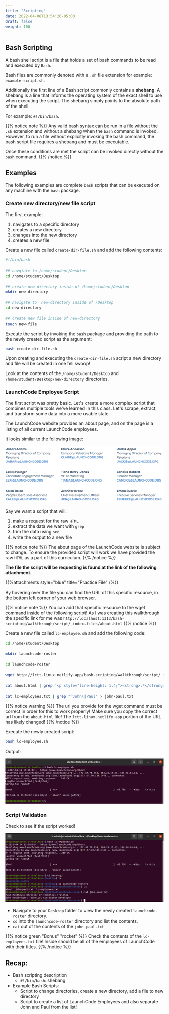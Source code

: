 ```yaml
---
title: "Scripting"
date: 2022-04-08T13:54:20-05:00
draft: false
weight: 100
---
```


## Bash Scripting

A bash shell script is a file that holds a set of bash commands to be read and executed by `Bash`.

Bash files are commonly denoted with a `.sh` file extension for example: `example-script.sh`.

Additionally the first line of a Bash script commonly contains a **shebang**. A shebang is a line that informs the operating system of the exact shell to use when executing the script. The shebang simply points to the absolute path of the shell.

For example: `#!/bin/bash`.

{{% notice note %}}
Any valid bash syntax can be run in a file without the `.sh` extension and without a shebang when the `bash` command is invoked. However, to run a file without explicitly invoking the bash command, the bash script file requires a shebang and must be executable. 

Once these conditions are met the script can be invoked directly without the `bash` command.
{{% /notice %}}

## Examples

The following examples are complete `bash` scripts that can be executed on any machine with the `bash` package.

### Create new directory/new file script

The first example:

1. navigates to a specific directory
1. creates a new directory
1. changes into the new directory
1. creates a new file

Create a new file called `create-dir-file.sh` and add the following contents:

```bash
#!/bin/bash

## navgiate to /home/student/Desktop
cd /home/student/Desktop

## create new directory inside of /home/student/Desktop
mkdir new-directory

## navigate to  new-directory inside of /Desktop
cd new-directory

## create new file inside of new-directory
touch new-file
```

Execute the script by invoking the `bash` package and providing the path to the newly created script as the argument:

```bash
bash create-dir-file.sh
```

Upon creating and executing the `create-dir-file.sh` script a new directory and file will be created in one fell swoop!

Look at the contents of the `/home/student/Desktop` and `/home/student/Desktop/new-directory` directories.

### LaunchCode Employee Script

The first script was pretty basic. Let's create a more complex script that combines multiple tools we've learned in this class. Let's scrape, extract, and transform some data into a more usable state.

The LaunchCode website provides an about page, and on the page is a listing of all current LaunchCode employees.

It looks similar to the following image:

![LC about page output](pictures/lc-about.png?classes=border)

Say we want a script that will: 
1. make a request for the raw `HTML`
1. extract the data we want with `grep`
1. trim the data using `sed`
1. write the output to a new file

{{% notice note %}}
The about page of the LaunchCode website is subject to change. To ensure the provided script will work we have provided the raw `HTML` as a part of this curriculum.
{{% /notice %}}

**The file the script will be requesting is found at the link of the following attachment.**

{{%attachments style="blue" title="Practice File" /%}}

By hovering over the file you can find the URL of this specific resource, in the bottom left corner of your web browser.

{{% notice note %}}
You can add that specific resource to the wget command inside of the following script! As I was creating this walkthrough the specific link for me was `http://localhost:1313/bash-scripting/walkthrough/script/_index.files/about.html`
{{% /notice %}}

 Create a new file called `lc-employee.sh` and add the following code:

```bash
cd /home/student/Desktop

mkdir launchcode-roster

cd launchcode-roster

wget http://lctt-linux.netlify.app/bash-scripting/walkthrough/script/_index.files/about.html

cat about.html | grep '<p style="line-height: 1.4;"><strong>.*</strong><br/>.*<br/>' | sed 's/^.*<strong>//g' | sed 's/<\/strong><br\/>/: /g' | sed 's/<br\/>.*$//g' > lc-employees.txt

cat lc-employees.txt | grep "^John\|Paul" > john-paul.txt
```

{{% notice warning %}}
The url you provide for the wget command must be correct in order for this to work properly! Make sure you copy the correct url from the `about.html` file! The `lctt-linux.netlify.app` portion of the URL has likely changed!
{{% /notice %}}

Execute the newly created script: 

```bash
bash lc-employee.sh
```

Output:

![bash lc-employee.sh output](pictures/bash-lc-employee.png?classes=border)

### Script Validation

Check to see if the script worked!

![validation](pictures/validation.png?classes=border)

- Navigate to your `Desktop` folder to view the newly created `launchcode-roster` directory.
- `cd` into the `launchcode-roster` directory and list the contents.
- `cat` out of the contents of the `john-paul.txt`

{{% notice green "Bonus" "rocket" %}}
 Check the contents of the `lc-employees.txt` file! Inside should be all of the employees of LaunchCode with their titles.
{{% /notice %}}


## Recap:
- Bash scripting description
  - `#!/bin/bash`: shebang
- Example Bash Scripts:
  - Script to change directories, create a new directory, add a file to new directory
  - Script to create a list of LaunchCode Employees and also separate John and Paul from the list!